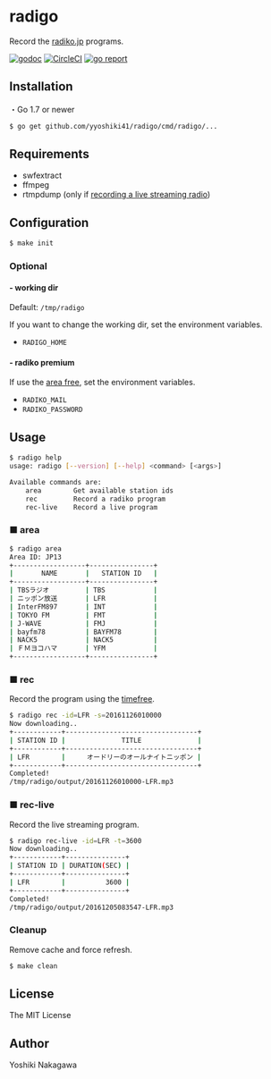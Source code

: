 # radigo

Record the [radiko.jp](http://radiko.jp/) programs.

[![godoc](https://godoc.org/github.com/yyoshiki41/radigo?status.svg)](https://godoc.org/github.com/yyoshiki41/radigo)
[![CircleCI](https://circleci.com/gh/yyoshiki41/radigo.svg?style=svg)](https://circleci.com/gh/yyoshiki41/radigo)
[![go report](https://goreportcard.com/badge/github.com/yyoshiki41/radigo)](https://goreportcard.com/report/github.com/yyoshiki41/radigo)

## Installation

・Go 1.7 or newer

```bash
$ go get github.com/yyoshiki41/radigo/cmd/radigo/...
```

## Requirements

- swfextract
- ffmpeg
- rtmpdump (only if [recording a live streaming radio](#-rec-live))

## Configuration

```bash
$ make init
```

### Optional

#### - working dir

Default: `/tmp/radigo`

If you want to change the working dir, set the environment variables.

- `RADIGO_HOME`

#### - radiko premium

If use the [area free](http://radiko.jp/rg/premium/), set the environment variables.

- `RADIKO_MAIL`
- `RADIKO_PASSWORD`

## Usage

```bash
$ radigo help
usage: radigo [--version] [--help] <command> [<args>]

Available commands are:
    area        Get available station ids
    rec         Record a radiko program
    rec-live    Record a live program
```

### ■ area

```bash
$ radigo area
Area ID: JP13
+------------------+----------------+
|       NAME       |   STATION ID   |
+------------------+----------------+
| TBSラジオ         | TBS            |
| ニッポン放送       | LFR            |
| InterFM897       | INT            |
| TOKYO FM         | FMT            |
| J-WAVE           | FMJ            |
| bayfm78          | BAYFM78        |
| NACK5            | NACK5          |
| ＦＭヨコハマ       | YFM            |
+------------------+----------------+
```

### ■ rec

Record the program using the [timefree](http://radiko.jp/#!/fun/timeshift).

```bash
$ radigo rec -id=LFR -s=20161126010000
Now downloading..
+------------+---------------------------------+
| STATION ID |              TITLE              |
+------------+---------------------------------+
| LFR        |　　  オードリーのオールナイトニッポン |
+------------+---------------------------------+
Completed!
/tmp/radigo/output/20161126010000-LFR.mp3
```

### ■ rec-live

Record the live streaming program.

```bash
$ radigo rec-live -id=LFR -t=3600
Now downloading..
+------------+---------------+
| STATION ID | DURATION(SEC) |
+------------+---------------+
| LFR        |          3600 |
+------------+---------------+
Completed!
/tmp/radigo/output/20161205083547-LFR.mp3
```

### Cleanup

Remove cache and force refresh.

```bash
$ make clean
```

## License 

The MIT License

## Author

Yoshiki Nakagawa
